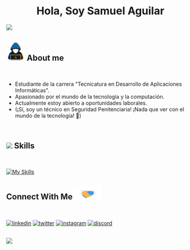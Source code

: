 <h1 align="center">Hola, Soy Samuel Aguilar</h1>

<img src="https://i.imgur.com/M0oSNcz.png">

<br>

## <picture><img src = "https://github.com/0xAbdulKhalid/0xAbdulKhalid/raw/main/assets/mdImages/about_me.gif" width = 50px></picture> **About me**

<br>

- Estudiante de la carrera "Tecnicatura en Desarrollo de Aplicaciones Informáticas".
- Apasionado por el mundo de la tecnología y la computación.
- Actualmente estoy abierto a oportunidades laborales.
- (¡Sí, soy un técnico en Seguridad Penitenciaria! ¡Nada que ver con el mundo de la tecnología! 🤣)

<br>

## <img src="https://media2.giphy.com/media/QssGEmpkyEOhBCb7e1/giphy.gif?cid=ecf05e47a0n3gi1bfqntqmob8g9aid1oyj2wr3ds3mg700bl&rid=giphy.gif" width ="25"><b> Skills</b>
<br>

<p align="center">

[![My Skills](https://skillicons.dev/icons?i=html,css,sass,bootstrap,js,mysql,java)](https://skillicons.dev)
<br>
<!-- Connect with me -->
<!--h2 without bottom border-->
## <b> Connect With Me</b><img src="https://github.com/0xAbdulKhalid/0xAbdulKhalid/raw/main/assets/mdImages/handshake.gif" width ="80">
<br>
<div align='left'>

<!--icons and links-->
<p>
<a href="https://www.linkedin.com/in/samuel-aguilar-46a52b211/" target="_blank"><img align="center" src="https://user-images.githubusercontent.com/88904952/234979284-68c11d7f-1acc-4f0c-ac78-044e1037d7b0.png" alt="linkedin" height="50" width="50" /></a>
<a href="https://twitter.com/samu_aguilar7" target="blank"><img align="center" src="https://user-images.githubusercontent.com/88904952/234980676-61bfb021-ecc8-48f7-88e6-34c1b06c4a58.png" alt="twitter" height="50" width="50" /></a> 
<a href="https://www.instagram.com/samu.agui/" target="blank"><img align="center" src="https://user-images.githubusercontent.com/88904952/234981169-2dd1e58f-4b7e-468c-8213-034ba62156c3.png" alt="instagram" height="50" width="50" /></a>
<a href="https://discord.gg/jV4JqE6nwt" target="blank"><img align="center" src="https://user-images.githubusercontent.com/88904952/234982627-019fd336-6248-453c-9b05-97c13fd1d207.png" alt="discord" height="50" width="50" /></a>
  
</p>

</div>

<br>
<img src="https://user-images.githubusercontent.com/73097560/115834477-dbab4500-a447-11eb-908a-139a6edaec5c.gif">
<br>
<br>
<br>

<div align='center'>
